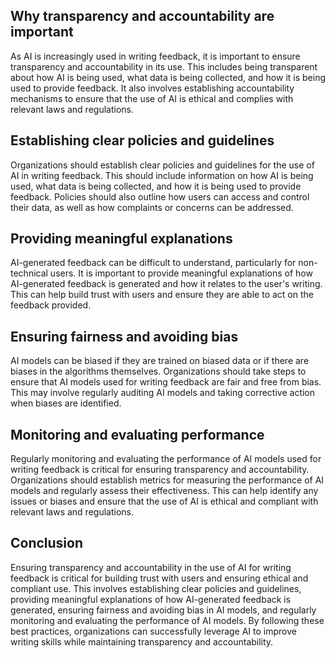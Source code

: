 
Why transparency and accountability are important
-------------------------------------------------

As AI is increasingly used in writing feedback, it is important to ensure transparency and accountability in its use. This includes being transparent about how AI is being used, what data is being collected, and how it is being used to provide feedback. It also involves establishing accountability mechanisms to ensure that the use of AI is ethical and complies with relevant laws and regulations.

Establishing clear policies and guidelines
------------------------------------------

Organizations should establish clear policies and guidelines for the use of AI in writing feedback. This should include information on how AI is being used, what data is being collected, and how it is being used to provide feedback. Policies should also outline how users can access and control their data, as well as how complaints or concerns can be addressed.

Providing meaningful explanations
---------------------------------

AI-generated feedback can be difficult to understand, particularly for non-technical users. It is important to provide meaningful explanations of how AI-generated feedback is generated and how it relates to the user's writing. This can help build trust with users and ensure they are able to act on the feedback provided.

Ensuring fairness and avoiding bias
-----------------------------------

AI models can be biased if they are trained on biased data or if there are biases in the algorithms themselves. Organizations should take steps to ensure that AI models used for writing feedback are fair and free from bias. This may involve regularly auditing AI models and taking corrective action when biases are identified.

Monitoring and evaluating performance
-------------------------------------

Regularly monitoring and evaluating the performance of AI models used for writing feedback is critical for ensuring transparency and accountability. Organizations should establish metrics for measuring the performance of AI models and regularly assess their effectiveness. This can help identify any issues or biases and ensure that the use of AI is ethical and compliant with relevant laws and regulations.

Conclusion
----------

Ensuring transparency and accountability in the use of AI for writing feedback is critical for building trust with users and ensuring ethical and compliant use. This involves establishing clear policies and guidelines, providing meaningful explanations of how AI-generated feedback is generated, ensuring fairness and avoiding bias in AI models, and regularly monitoring and evaluating the performance of AI models. By following these best practices, organizations can successfully leverage AI to improve writing skills while maintaining transparency and accountability.
